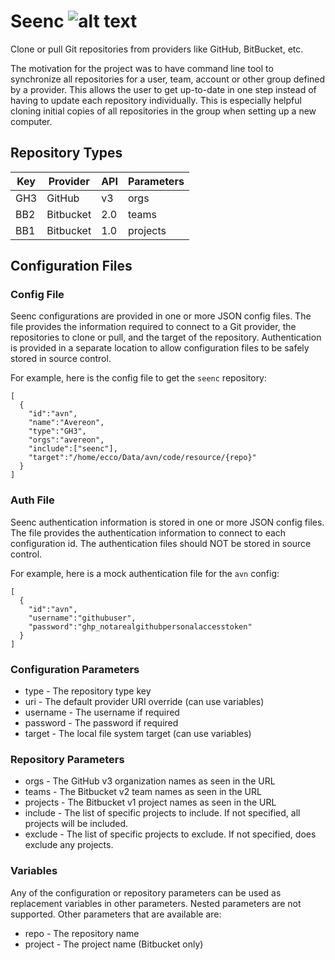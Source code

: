 [build-status]: https://github.com/avereon/seenc/actions/workflows/ci.yml/badge.svg "Build status"

# Seenc ![alt text][build-status]

Clone or pull Git repositories from providers like GitHub, BitBucket, etc. 

The motivation for the project was to have command line tool to synchronize
all repositories for a user, team, account or other group defined by a provider. 
This allows the user to get up-to-date in one step instead of having to update 
each repository individually. This is especially helpful cloning initial copies 
of all repositories in the group when setting up a new computer.

## Repository Types

| Key | Provider  | API | Parameters |
|-----|-----------|:----|------------|
| GH3 | GitHub    | v3  | orgs       |
| BB2 | Bitbucket | 2.0 | teams      |
| BB1 | Bitbucket | 1.0 | projects   |

## Configuration Files

### Config File
Seenc configurations are provided in one or more JSON config files. The file 
provides the information required to connect to a Git provider, the repositories
to clone or pull, and the target of the repository. Authentication is provided 
in a separate location to allow configuration files to be safely stored in 
source control. 

For example, here is the config file to get the `seenc` repository: 

```
[
  {
    "id":"avn",
    "name":"Avereon",
    "type":"GH3",
    "orgs":"avereon",
    "include":["seenc"],
    "target":"/home/ecco/Data/avn/code/resource/{repo}"
  }
]
```

### Auth File
Seenc authentication information is stored in one or more JSON config files. The
file provides the authentication information to connect to each configuration 
id. The authentication files should NOT be stored in source control.

For example, here is a mock authentication file for the `avn` config:

```
[
  {
    "id":"avn",
    "username":"githubuser",
    "password":"ghp_notarealgithubpersonalaccesstoken"
  }
]
```

### Configuration Parameters
 * type - The repository type key
 * uri - The default provider URI override (can use variables)
 * username - The username if required
 * password - The password if required
 * target - The local file system target (can use variables)

### Repository Parameters
 * orgs - The GitHub v3 organization names as seen in the URL
 * teams - The Bitbucket v2 team names as seen in the URL
 * projects - The Bitbucket v1 project names as seen in the URL
 * include - The list of specific projects to include. If not specified, all 
 projects will be included.
 * exclude - The list of specific projects to exclude. If not specified, does 
 exclude any projects. 

### Variables
Any of the configuration or repository parameters can be used as replacement 
variables in other parameters. Nested parameters are not supported. Other
parameters that are available are:
 * repo - The repository name
 * project - The project name (Bitbucket only)
